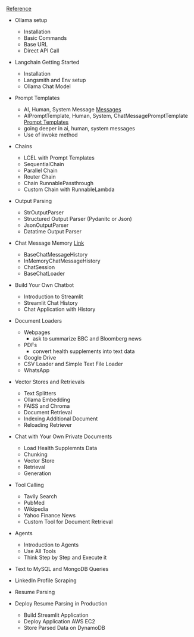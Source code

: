 [Reference](https://python.langchain.com/docs/how_to/)
- Ollama setup
    - Installation
    - Basic Commands
    - Base URL
    - Direct API Call
- Langchain Getting Started
    - Installation
    - Langsmith and Env setup
    - Ollama Chat Model
- Prompt Templates
    - AI, Human, System Message [Messages](https://python.langchain.com/docs/concepts/messages/)
    - AIPromptTemplate, Human, System, ChatMessagePromptTemplate [Prompt Templates](https://python.langchain.com/docs/concepts/prompt_templates/)
    - going deeper in ai, human, system messages
    - Use of invoke method

- Chains
    - LCEL with Prompt Templates
    - SequentialChain
    - Parallel Chain
    - Router Chain
    - Chain RunnablePassthrough
    - Custom Chain with RunnableLambda


- Output Parsing
    - StrOutputParser
    - Structured Output Parser (Pydanitc or Json)
    - JsonOutputParser
    - Datatime Output Parser

- Chat Message Memory [Link](https://python.langchain.com/api_reference/core/runnables/langchain_core.runnables.history.RunnableWithMessageHistory.html)
    - BaseChatMessageHistory
    - InMemoryChatMessageHistory
    - ChatSession
    - BaseChatLoader

- Build Your Own Chatbot
    - Introduction to Streamlit
    - Streamlit Chat History
    - Chat Application with History
    
- Document Loaders
    - Webpages
        - ask to summarize BBC and Bloomberg news
    - PDFs
        - convert health supplements into text data
    - Google Drive
    - CSV Loader and Simple Text File Loader
    - WhatsApp

- Vector Stores and Retrievals
    - Text Splitters
    - Ollama Embedding
    - FAISS and Chroma
    - Document Retrieval
    - Indexing Additional Document
    - Reloading Retriever

- Chat with Your Own Private Documents
    - Load Health Supplemnts Data
    - Chunking
    - Vector Store
    - Retrieval
    - Generation

- Tool Calling
    - Tavily Search
    - PubMed
    - Wikipedia
    - Yahoo Finance News
    - Custom Tool for Document Retrieval

- Agents
    - Introduction to Agents
    - Use All Tools
    - Think Step by Step and Execute it

- Text to MySQL and MongoDB Queries
- LinkedIn Profile Scraping
- Resume Parsing
- Deploy Resume Parsing in Production
    - Build Streamlit Application
    - Deploy Application AWS EC2
    - Store Parsed Data on DynamoDB
    

